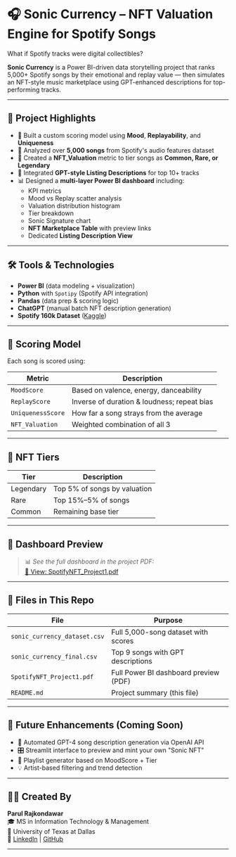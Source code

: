 # 🎧 Sonic Currency – NFT Valuation Engine for Spotify Songs

What if Spotify tracks were digital collectibles?

**Sonic Currency** is a Power BI-driven data storytelling project that ranks 5,000+ Spotify songs by their emotional and replay value — then simulates an NFT-style music marketplace using GPT-enhanced descriptions for top-performing tracks.

---

## 🚀 Project Highlights

- 🧠 Built a custom scoring model using **Mood**, **Replayability**, and **Uniqueness**
- 💽 Analyzed over **5,000 songs** from Spotify's audio features dataset
- 🎯 Created a **NFT_Valuation** metric to tier songs as **Common, Rare, or Legendary**
- 🧾 Integrated **GPT-style Listing Descriptions** for top 10+ tracks
- 📊 Designed a **multi-layer Power BI dashboard** including:
  - KPI metrics
  - Mood vs Replay scatter analysis
  - Valuation distribution histogram
  - Tier breakdown
  - Sonic Signature chart
  - **NFT Marketplace Table** with preview links
  - Dedicated **Listing Description View**

---

## 🛠️ Tools & Technologies

- **Power BI** (data modeling + visualization)
- **Python** with `Spotipy` (Spotify API integration)
- **Pandas** (data prep & scoring logic)
- **ChatGPT** (manual batch NFT description generation)
- **Spotify 160k Dataset** ([Kaggle](https://www.kaggle.com/datasets/fcpercival/160k-spotify-songs))

---

## 🧬 Scoring Model

Each song is scored using:

| Metric        | Description                                 |
|---------------|---------------------------------------------|
| `MoodScore`   | Based on valence, energy, danceability      |
| `ReplayScore` | Inverse of duration & loudness; repeat bias |
| `UniquenessScore` | How far a song strays from the average   |
| `NFT_Valuation` | Weighted combination of all 3              |

---

## 💎 NFT Tiers

| Tier        | Description                          |
|-------------|--------------------------------------|
| Legendary   | Top 5% of songs by valuation         |
| Rare        | Top 15%–5% of songs                  |
| Common      | Remaining base tier                  |

---

## 📸 Dashboard Preview

> 📊 *See the full dashboard in the project PDF:*  
> [🔗 View: SpotifyNFT_Project1.pdf](./SpotifyNFT_Project1.pdf)

---

## 📁 Files in This Repo

| File                     | Purpose                                 |
|--------------------------|------------------------------------------|
| `sonic_currency_dataset.csv` | Full 5,000-song dataset with scores     |
| `sonic_currency_final.csv`   | Top 9 songs with GPT descriptions       |
| `SpotifyNFT_Project1.pdf`    | Full Power BI dashboard preview (PDF)  |
| `README.md`                  | Project summary (this file)            |

---

## 📍 Future Enhancements (Coming Soon)

- 🤖 Automated GPT-4 song description generation via OpenAI API
- 🎛️ Streamlit interface to preview and mint your own "Sonic NFT"
- 🎵 Playlist generator based on MoodScore + Tier
- 💡 Artist-based filtering and trend detection

---

## 🙋‍♀️ Created By

**Parul Rajkondawar**  
🎓 MS in Information Technology & Management  
📍 University of Texas at Dallas  
🔗 [LinkedIn](https://www.linkedin.com/in/your-link) | [GitHub](https://github.com/your-github)

---
